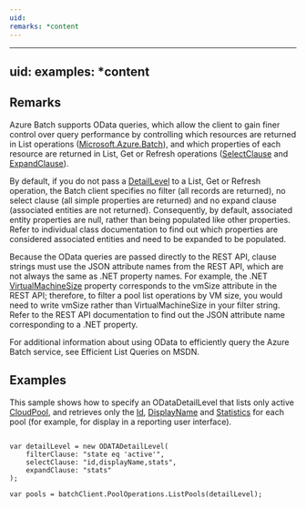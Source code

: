 ```yaml
---
uid: 
remarks: *content
---
```

---
uid: 
examples: *content
---
## Remarks  
 Azure Batch supports OData queries, which allow the client to gain finer control over query              performance by controlling which resources are returned in List operations ([Microsoft.Azure.Batch](assetId:///N:Microsoft.Azure.Batch?qualifyHint=False&autoUpgrade=True)),              and which properties of each resource are returned in List, Get or Refresh operations              ([SelectClause](assetId:///P:Microsoft.Azure.Batch.ODATADetailLevel.SelectClause?qualifyHint=False&autoUpgrade=True) and [ExpandClause](assetId:///P:Microsoft.Azure.Batch.ODATADetailLevel.ExpandClause?qualifyHint=False&autoUpgrade=True)).  
  
 By default, if you do not pass a [DetailLevel](assetId:///T:Microsoft.Azure.Batch.DetailLevel?qualifyHint=False&autoUpgrade=True) to a List, Get or Refresh operation,              the Batch client specifies no filter (all records are returned), no select clause (all simple properties are              returned) and no expand clause (associated entities are not returned).  Consequently, by default, associated entity              properties are null, rather than being populated like other properties.  Refer to individual class              documentation to find out which properties are considered associated entities and need to be expanded              to be populated.  
  
 Because the OData queries are passed directly to the REST API, clause strings must use the JSON attribute              names from the REST API, which are not always the same as .NET property names.  For example, the              .NET [VirtualMachineSize](assetId:///P:Microsoft.Azure.Batch.CloudPool.VirtualMachineSize?qualifyHint=False&autoUpgrade=True) property corresponds to              the vmSize attribute in the REST API; therefore, to filter a pool list operations by VM size, you would              need to write vmSize rather than VirtualMachineSize in your filter string.  Refer to the REST API              documentation to find out the JSON attribute name corresponding to a .NET property.  
  
 For additional information about using OData to efficiently query the Azure Batch service, see              Efficient List Queries on MSDN.  
  
## Examples  
 This sample shows how to specify an ODataDetailLevel that lists only active [CloudPool](assetId:///T:Microsoft.Azure.Batch.CloudPool?qualifyHint=False&autoUpgrade=True),              and retrieves only the [Id](assetId:///P:Microsoft.Azure.Batch.CloudPool.Id?qualifyHint=False&autoUpgrade=True), [DisplayName](assetId:///P:Microsoft.Azure.Batch.CloudPool.DisplayName?qualifyHint=False&autoUpgrade=True) and [Statistics](assetId:///P:Microsoft.Azure.Batch.CloudPool.Statistics?qualifyHint=False&autoUpgrade=True) for each pool (for example, for display in a reporting user interface).  
  
```  
  
var detailLevel = new ODATADetailLevel(  
    filterClause: "state eq 'active'",  
    selectClause: "id,displayName,stats",  
    expandClause: "stats"  
);  
  
var pools = batchClient.PoolOperations.ListPools(detailLevel);  
  
```